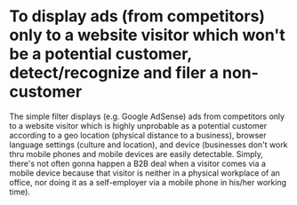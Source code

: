 # To display ads (from competitors) only to a website visitor which won't be a potential customer, detect/recognize and filer a non-customer
The simple filter displays (e.g. Google AdSense) ads from competitors only to a website visitor which is highly unprobable as a potential customer according to a geo location (physical distance to a business), browser language settings (culture and location), and device (businesses don't work thru mobile phones and mobile devices are easily detectable. Simply, there's not often gonna happen a B2B deal when a visitor comes via a mobile device because that visitor is neither in a physical workplace of an office, nor doing it as a self-employer via a mobile phone in his/her working time).
